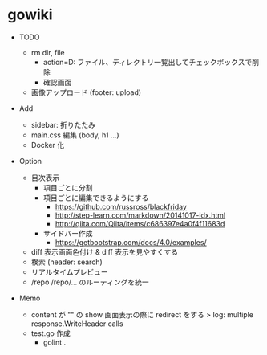 # gowiki

* TODO
  * rm dir, file
    * action=D: ファイル、ディレクトリ一覧出してチェックボックスで削除
    * 確認画面
  * 画像アップロード (footer: upload)

* Add
  * sidebar: 折りたたみ
  * main.css 編集 (body, h1 ...)
  * Docker 化

* Option
  * 目次表示
    * 項目ごとに分割
    * 項目ごとに編集できるようにする
      * https://github.com/russross/blackfriday
      * http://step-learn.com/markdown/20141017-idx.html
      * http://qiita.com/Qiita/items/c686397e4a0f4f11683d
    * サイドバー作成
      * https://getbootstrap.com/docs/4.0/examples/
  * diff 表示画面色付け & diff 表示を見やすくする
  * 検索 (header: search)
  * リアルタイムプレビュー 
  * /repo /repo/... のルーティングを統一


* Memo
  * content が "" の show 画面表示の際に redirect をする > log: multiple response.WriteHeader calls
  * test.go 作成
    * golint .
